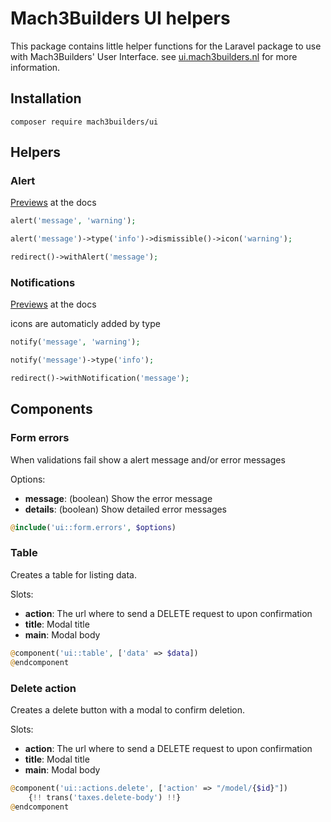 # Mach3Builders UI helpers
This package contains little helper functions for the Laravel package to use with Mach3Builders' User Interface. see [ui.mach3builders.nl](http://ui.mach3builders.nl/) for more information.

## Installation

```
composer require mach3builders/ui
```

## Helpers

### Alert
[Previews](http://ui.mach3builders.nl/components/alert/) at the docs

```php
alert('message', 'warning');

alert('message')->type('info')->dismissible()->icon('warning');

redirect()->withAlert('message');
```

### Notifications
[Previews](http://ui.mach3builders.nl/components/notificio/) at the docs

icons are automaticly added by type

```php
notify('message', 'warning');

notify('message')->type('info');

redirect()->withNotification('message');
```

## Components

### Form errors

When validations fail show a alert message and/or error messages

Options:
- **message**: (boolean) Show the error message
- **details**: (boolean) Show detailed error messages

```php
@include('ui::form.errors', $options)
```

### Table

Creates a table for listing data.

Slots:
- **action**: The url where to send a DELETE request to upon confirmation
- **title**: Modal title
- **main**: Modal body

```php
@component('ui::table', ['data' => $data])
@endcomponent
```

### Delete action

Creates a delete button with a modal to confirm deletion.

Slots:
- **action**: The url where to send a DELETE request to upon confirmation
- **title**: Modal title
- **main**: Modal body

```php
@component('ui::actions.delete', ['action' => "/model/{$id}"])
    {!! trans('taxes.delete-body') !!}
@endcomponent
```